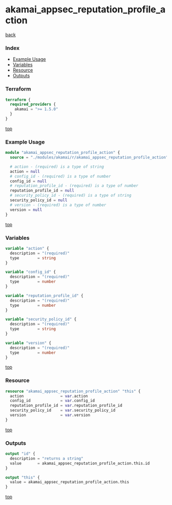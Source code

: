 # akamai_appsec_reputation_profile_action

[back](../akamai.md)

### Index

- [Example Usage](#example-usage)
- [Variables](#variables)
- [Resource](#resource)
- [Outputs](#outputs)

### Terraform

```terraform
terraform {
  required_providers {
    akamai = ">= 1.5.0"
  }
}
```

[top](#index)

### Example Usage

```terraform
module "akamai_appsec_reputation_profile_action" {
  source = "./modules/akamai/r/akamai_appsec_reputation_profile_action"

  # action - (required) is a type of string
  action = null
  # config_id - (required) is a type of number
  config_id = null
  # reputation_profile_id - (required) is a type of number
  reputation_profile_id = null
  # security_policy_id - (required) is a type of string
  security_policy_id = null
  # version - (required) is a type of number
  version = null
}
```

[top](#index)

### Variables

```terraform
variable "action" {
  description = "(required)"
  type        = string
}

variable "config_id" {
  description = "(required)"
  type        = number
}

variable "reputation_profile_id" {
  description = "(required)"
  type        = number
}

variable "security_policy_id" {
  description = "(required)"
  type        = string
}

variable "version" {
  description = "(required)"
  type        = number
}
```

[top](#index)

### Resource

```terraform
resource "akamai_appsec_reputation_profile_action" "this" {
  action                = var.action
  config_id             = var.config_id
  reputation_profile_id = var.reputation_profile_id
  security_policy_id    = var.security_policy_id
  version               = var.version
}
```

[top](#index)

### Outputs

```terraform
output "id" {
  description = "returns a string"
  value       = akamai_appsec_reputation_profile_action.this.id
}

output "this" {
  value = akamai_appsec_reputation_profile_action.this
}
```

[top](#index)